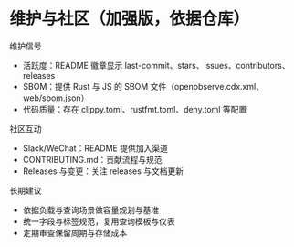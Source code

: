 # 维护与社区（加强版，依据仓库）

维护信号
- 活跃度：README 徽章显示 last-commit、stars、issues、contributors、releases
- SBOM：提供 Rust 与 JS 的 SBOM 文件（openobserve.cdx.xml、web/sbom.json）
- 代码质量：存在 clippy.toml、rustfmt.toml、deny.toml 等配置

社区互动
- Slack/WeChat：README 提供加入渠道
- CONTRIBUTING.md：贡献流程与规范
- Releases 与变更：关注 releases 与文档更新

长期建议
- 依据负载与查询场景做容量规划与基准
- 统一字段与标签规范，复用查询模板与仪表
- 定期审查保留周期与存储成本